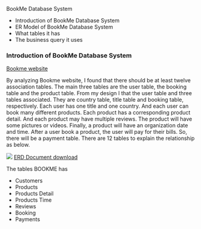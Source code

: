BookMe Database System
<ul> 
  <li>Introduction of BookMe Database System</li>
  <li> ER Model of BookMe Database System</li>
 <li> What tables it has</li>
 <li> The business query it uses</li>
  </ul>

 
 
 <h3>Introduction of BookMe Database System</h3> 
<a href = "https://www.bookme.co.nz/"> Bookme website </a>
 <p>By analyzing Bookme website, I found that there should be at least twelve association tables. The main three tables are the user table, the booking table and the product table. From my design I that the user table and three tables associated. They are country table, title table and booking table, respectively. Each user has one title and one country. And each user can book many different products. Each product has a corresponding product detail. And each product may have multiple reviews. The product will have some pictures or videos. Finally, a product will have an organization date and time. After a user book a product, the user will pay for their bills. So, there will be a payment table. There are 12 tables to explain the relationship as below.</p>
<img src="https://github.com/LovelyEmma/bookmedatabase/tree/master/img/ERD.JPG">
<a href = "https://github.com/LovelyEmma/bookmedatabase/blob/master/img/bookme.vsdx">ERD Document download</a>

The tables BOOKME has
<ul>
    <li>Customers</li>
  <li>Products</li>
 <li> Products Detail</li>
 <li> Products Time</li>
    <li>Reviews</li>
 <li>Booking</li>
 <li>Payments</li>
  </ul>
